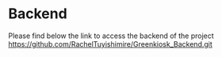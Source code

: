# Backend

Please find below the link to access the backend of the project
https://github.com/RachelTuyishimire/Greenkiosk_Backend.git


